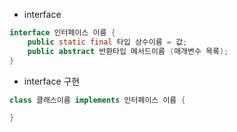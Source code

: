 - interface
~~~java
interface 인터페이스 이름 {
    public static final 타입 상수이름 = 값;
    public abstract 반환타입 메서드이름 (매개변수 목록);
}
~~~
- interface 구현
~~~java
class 클래스이름 implements 인터페이스 이름 {

}
~~~